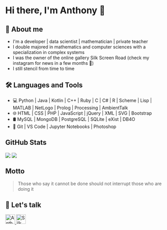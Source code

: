 # Hi there, I'm Anthony 👋

## 👀 About me

- I'm a developer | data scientist | mathematician | private teacher
- I double majored in mathematics and computer sciences with a specialization in complex systems
- I was the owner of the online gallery Silk Screen Road (check my instagram for news in a few months 🤫) 
- I still stencil from time to time

## 🛠️ Languages and Tools

- 💻    Python | Java | Kotlin | C++ | Ruby | C | C# | R | Scheme | Lisp | MATLAB | NetLogo | Prolog | Processing | AmbientTalk
- 🌐    HTML | CSS | PHP | JavaScript | jQuery | XML | SVG | Bootstrap 
- 🛢    MySQL | MongoDB | PostgreSQL | SQLite | eXist | DB4O
- 🔧    Git | VS Code | Jupyter Notebooks | Photoshop

## GitHub Stats

<img align="center" src="https://github-readme-stats.vercel.app/api?username=antjacquemin&show_icons=true&hide_border=true&count_private=true" />
<img align="center" src="https://github-readme-stats.vercel.app/api/top-langs/?username=antjacquemin&langs_count=8&layout=compact&hide_border=true&hide=jupyter%20notebook,html" />

## Motto

> Those who say it cannot be done should not interrupt those who are doing it

## 💬 Let's talk

<a href="https://www.linkedin.com/in/anthony-jacquemin/">
    <img src="https://www.vectorlogo.zone/logos/linkedin/linkedin-icon.svg" alt="Anthony Jacquemin's LinkedIn Profile" height="30" width="30">
</a>
<a href="https://www.instagram.com/silkscreenroad/">
    <img src="https://www.vectorlogo.zone/logos/instagram/instagram-icon.svg" alt="Silk Screen Road's Instagram Profile" height="30" width="30">
</a>